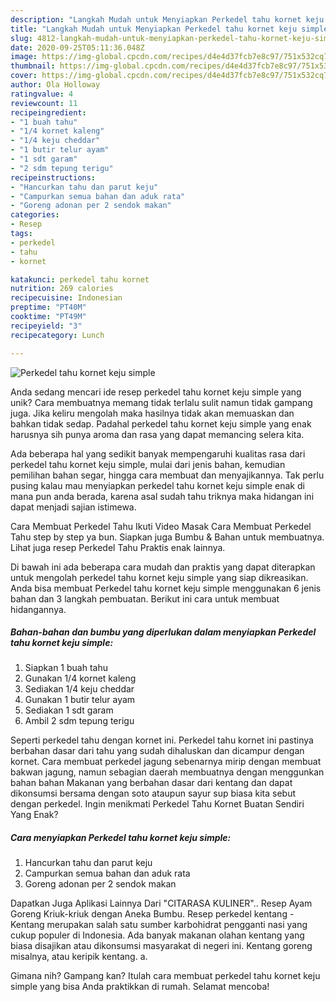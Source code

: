 ```yaml
---
description: "Langkah Mudah untuk Menyiapkan Perkedel tahu kornet keju simple yang Bisa Manjain Lidah"
title: "Langkah Mudah untuk Menyiapkan Perkedel tahu kornet keju simple yang Bisa Manjain Lidah"
slug: 4812-langkah-mudah-untuk-menyiapkan-perkedel-tahu-kornet-keju-simple-yang-bisa-manjain-lidah
date: 2020-09-25T05:11:36.048Z
image: https://img-global.cpcdn.com/recipes/d4e4d37fcb7e8c97/751x532cq70/perkedel-tahu-kornet-keju-simple-foto-resep-utama.jpg
thumbnail: https://img-global.cpcdn.com/recipes/d4e4d37fcb7e8c97/751x532cq70/perkedel-tahu-kornet-keju-simple-foto-resep-utama.jpg
cover: https://img-global.cpcdn.com/recipes/d4e4d37fcb7e8c97/751x532cq70/perkedel-tahu-kornet-keju-simple-foto-resep-utama.jpg
author: Ola Holloway
ratingvalue: 4
reviewcount: 11
recipeingredient:
- "1 buah tahu"
- "1/4 kornet kaleng"
- "1/4 keju cheddar"
- "1 butir telur ayam"
- "1 sdt garam"
- "2 sdm tepung terigu"
recipeinstructions:
- "Hancurkan tahu dan parut keju"
- "Campurkan semua bahan dan aduk rata"
- "Goreng adonan per 2 sendok makan"
categories:
- Resep
tags:
- perkedel
- tahu
- kornet

katakunci: perkedel tahu kornet 
nutrition: 269 calories
recipecuisine: Indonesian
preptime: "PT40M"
cooktime: "PT49M"
recipeyield: "3"
recipecategory: Lunch

---
```



![Perkedel tahu kornet keju simple](https://img-global.cpcdn.com/recipes/d4e4d37fcb7e8c97/751x532cq70/perkedel-tahu-kornet-keju-simple-foto-resep-utama.jpg)

Anda sedang mencari ide resep perkedel tahu kornet keju simple yang unik? Cara membuatnya memang tidak terlalu sulit namun tidak gampang juga. Jika keliru mengolah maka hasilnya tidak akan memuaskan dan bahkan tidak sedap. Padahal perkedel tahu kornet keju simple yang enak harusnya sih punya aroma dan rasa yang dapat memancing selera kita.

Ada beberapa hal yang sedikit banyak mempengaruhi kualitas rasa dari perkedel tahu kornet keju simple, mulai dari jenis bahan, kemudian pemilihan bahan segar, hingga cara membuat dan menyajikannya. Tak perlu pusing kalau mau menyiapkan perkedel tahu kornet keju simple enak di mana pun anda berada, karena asal sudah tahu triknya maka hidangan ini dapat menjadi sajian istimewa.

Cara Membuat Perkedel Tahu Ikuti Video Masak Cara Membuat Perkedel Tahu step by step ya bun. Siapkan juga Bumbu &amp; Bahan untuk membuatnya. Lihat juga resep Perkedel Tahu Praktis enak lainnya.


Di bawah ini ada beberapa cara mudah dan praktis yang dapat diterapkan untuk mengolah perkedel tahu kornet keju simple yang siap dikreasikan. Anda bisa membuat Perkedel tahu kornet keju simple menggunakan 6 jenis bahan dan 3 langkah pembuatan. Berikut ini cara untuk membuat hidangannya.

<!--inarticleads1-->

##### Bahan-bahan dan bumbu yang diperlukan dalam menyiapkan Perkedel tahu kornet keju simple:

1. Siapkan 1 buah tahu
1. Gunakan 1/4 kornet kaleng
1. Sediakan 1/4 keju cheddar
1. Gunakan 1 butir telur ayam
1. Sediakan 1 sdt garam
1. Ambil 2 sdm tepung terigu


Seperti perkedel tahu dengan kornet ini. Perkedel tahu kornet ini pastinya berbahan dasar dari tahu yang sudah dihaluskan dan dicampur dengan kornet. Cara membuat perkedel jagung sebenarnya mirip dengan membuat bakwan jagung, namun sebagian daerah membuatnya dengan menggunkan bahan bahan Makanan yang berbahan dasar dari kentang dan dapat dikonsumsi bersama dengan soto ataupun sayur sup biasa kita sebut dengan perkedel. Ingin menikmati Perkedel Tahu Kornet Buatan Sendiri Yang Enak? 

<!--inarticleads2-->

##### Cara menyiapkan Perkedel tahu kornet keju simple:

1. Hancurkan tahu dan parut keju
1. Campurkan semua bahan dan aduk rata
1. Goreng adonan per 2 sendok makan


Dapatkan Juga Aplikasi Lainnya Dari &#34;CITARASA KULINER&#34;.. Resep Ayam Goreng Kriuk-kriuk dengan Aneka Bumbu. Resep perkedel kentang - Kentang merupakan salah satu sumber karbohidrat pengganti nasi yang cukup populer di Indonesia. Ada banyak makanan olahan kentang yang biasa disajikan atau dikonsumsi masyarakat di negeri ini. Kentang goreng misalnya, atau keripik kentang. a. 

Gimana nih? Gampang kan? Itulah cara membuat perkedel tahu kornet keju simple yang bisa Anda praktikkan di rumah. Selamat mencoba!
